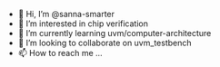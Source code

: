 - 👋 Hi, I’m @sanna-smarter
- 👀 I’m interested in chip verification
- 🌱 I’m currently learning uvm/computer-architecture
- 💞️ I’m looking to collaborate on uvm_testbench
- 📫 How to reach me ...

<!---
sanna-smarter/sanna-smarter is a ✨ special ✨ repository because its `README.md` (this file) appears on your GitHub profile.
You can click the Preview link to take a look at your changes.
--->
